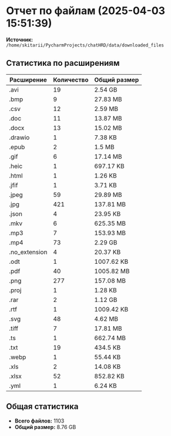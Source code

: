 # Отчет по файлам (2025-04-03 15:51:39)

**Источник:** `/home/skitarii/PycharmProjects/chatHRD/data/downloaded_files`

## Статистика по расширениям

| Расширение     | Количество | Общий размер |
|----------------|------------|--------------|
| .avi           |         19 |      2.54 GB |
| .bmp           |          9 |     27.83 MB |
| .csv           |         12 |      2.59 MB |
| .doc           |         11 |     13.87 MB |
| .docx          |         13 |     15.02 MB |
| .drawio        |          1 |      7.38 KB |
| .epub          |          2 |       1.5 MB |
| .gif           |          6 |     17.14 MB |
| .heic          |          1 |    697.17 KB |
| .html          |          1 |      1.26 KB |
| .jfif          |          1 |      3.71 KB |
| .jpeg          |         59 |     29.89 MB |
| .jpg           |        421 |    137.81 MB |
| .json          |          4 |     23.95 KB |
| .mkv           |          6 |    625.35 MB |
| .mp3           |          7 |    153.93 MB |
| .mp4           |         73 |      2.29 GB |
| .no_extension  |          4 |     20.37 KB |
| .odt           |          1 |   1007.62 KB |
| .pdf           |         40 |   1005.82 MB |
| .png           |        277 |    157.08 MB |
| .proj          |          1 |      1.28 KB |
| .rar           |          2 |      1.12 GB |
| .rtf           |          1 |   1009.42 KB |
| .svg           |         48 |      4.62 MB |
| .tiff          |          7 |     17.81 MB |
| .ts            |          1 |    662.74 MB |
| .txt           |         19 |     434.5 KB |
| .webp          |          1 |     55.44 KB |
| .xls           |          2 |     14.08 KB |
| .xlsx          |         52 |    852.82 KB |
| .yml           |          1 |      6.24 KB |

## Общая статистика
* **Всего файлов:** 1103
* **Общий размер:** 8.76 GB
